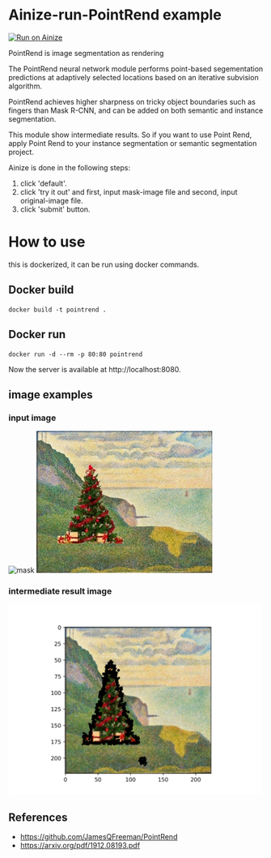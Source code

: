 # Ainize-run-PointRend example

[![Run on Ainize](https://ainize.ai/static/images/run_on_ainize_button.svg)](https://ainize.web.app/redirect?git_repo=github.com/kmswlee/ainized-PointRend)

PointRend is image segmentation as rendering

The PointRend neural network module performs point-based segementation predictions at adaptively selected locations based on 
an iterative subvision algorithm.

PointRend achieves higher sharpness on tricky object boundaries such as fingers than Mask R-CNN, and can be added on both semantic and instance segmentation. 

This module show intermediate results.
So if you want to use Point Rend, apply Point Rend to your instance segmentation or semantic segmentation project.


Ainize is done in the following steps:
1. click 'default'.
2. click 'try it out' and first, input mask-image file and second, input original-image file.
3. click 'submit' button.


# How to use
this is dockerized, it can be run using docker commands.

## Docker build
```
docker build -t pointrend .
```

## Docker run
```
docker run -d --rm -p 80:80 pointrend
```
Now the server is available at http://localhost:8080. 

## image examples

### input image
![mask](./tree_mask.jpg)
![img](./tree.jpg)

### intermediate result image
<img src="/output.jpg" width="500" />  

## References
* https://github.com/JamesQFreeman/PointRend
* https://arxiv.org/pdf/1912.08193.pdf
